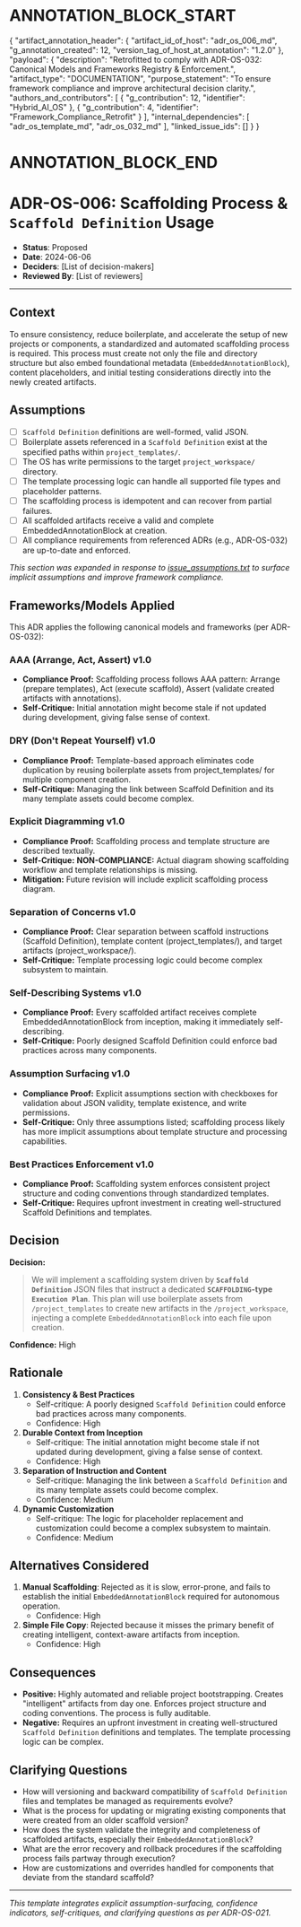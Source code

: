 # ANNOTATION_BLOCK_START
{
    "artifact_annotation_header": {
        "artifact_id_of_host": "adr_os_006_md",
        "g_annotation_created": 12,
        "version_tag_of_host_at_annotation": "1.2.0"
    },
    "payload": {
        "description": "Retrofitted to comply with ADR-OS-032: Canonical Models and Frameworks Registry & Enforcement.",
        "artifact_type": "DOCUMENTATION",
        "purpose_statement": "To ensure framework compliance and improve architectural decision clarity.",
        "authors_and_contributors": [
            { "g_contribution": 12, "identifier": "Hybrid_AI_OS" },
            { "g_contribution": 4, "identifier": "Framework_Compliance_Retrofit" }
        ],
        "internal_dependencies": [
            "adr_os_template_md",
            "adr_os_032_md"
        ],
        "linked_issue_ids": []
    }
}
# ANNOTATION_BLOCK_END

# ADR-OS-006: Scaffolding Process & `Scaffold Definition` Usage

* **Status**: Proposed
* **Date**: 2024-06-06
* **Deciders**: \[List of decision-makers]
* **Reviewed By**: \[List of reviewers]

---

## Context

To ensure consistency, reduce boilerplate, and accelerate the setup of new projects or components, a standardized and automated scaffolding process is required. This process must create not only the file and directory structure but also embed foundational metadata (`EmbeddedAnnotationBlock`), content placeholders, and initial testing considerations directly into the newly created artifacts.

## Assumptions

* [ ] `Scaffold Definition` definitions are well-formed, valid JSON.
* [ ] Boilerplate assets referenced in a `Scaffold Definition` exist at the specified paths within `project_templates/`.
* [ ] The OS has write permissions to the target `project_workspace/` directory.
* [ ] The template processing logic can handle all supported file types and placeholder patterns.
* [ ] The scaffolding process is idempotent and can recover from partial failures.
* [ ] All scaffolded artifacts receive a valid and complete EmbeddedAnnotationBlock at creation.
* [ ] All compliance requirements from referenced ADRs (e.g., ADR-OS-032) are up-to-date and enforced.

_This section was expanded in response to [issue_assumptions.txt](../../issues/issue_assumptions.txt) to surface implicit assumptions and improve framework compliance._

## Frameworks/Models Applied

This ADR applies the following canonical models and frameworks (per ADR-OS-032):

### AAA (Arrange, Act, Assert) v1.0
- **Compliance Proof:** Scaffolding process follows AAA pattern: Arrange (prepare templates), Act (execute scaffold), Assert (validate created artifacts with annotations).
- **Self-Critique:** Initial annotation might become stale if not updated during development, giving false sense of context.

### DRY (Don't Repeat Yourself) v1.0
- **Compliance Proof:** Template-based approach eliminates code duplication by reusing boilerplate assets from project_templates/ for multiple component creation.
- **Self-Critique:** Managing the link between Scaffold Definition and its many template assets could become complex.

### Explicit Diagramming v1.0
- **Compliance Proof:** Scaffolding process and template structure are described textually.
- **Self-Critique:** **NON-COMPLIANCE:** Actual diagram showing scaffolding workflow and template relationships is missing.
- **Mitigation:** Future revision will include explicit scaffolding process diagram.

### Separation of Concerns v1.0
- **Compliance Proof:** Clear separation between scaffold instructions (Scaffold Definition), template content (project_templates/), and target artifacts (project_workspace/).
- **Self-Critique:** Template processing logic could become complex subsystem to maintain.

### Self-Describing Systems v1.0
- **Compliance Proof:** Every scaffolded artifact receives complete EmbeddedAnnotationBlock from inception, making it immediately self-describing.
- **Self-Critique:** Poorly designed Scaffold Definition could enforce bad practices across many components.

### Assumption Surfacing v1.0
- **Compliance Proof:** Explicit assumptions section with checkboxes for validation about JSON validity, template existence, and write permissions.
- **Self-Critique:** Only three assumptions listed; scaffolding process likely has more implicit assumptions about template structure and processing capabilities.

### Best Practices Enforcement v1.0
- **Compliance Proof:** Scaffolding system enforces consistent project structure and coding conventions through standardized templates.
- **Self-Critique:** Requires upfront investment in creating well-structured Scaffold Definitions and templates.

## Decision

**Decision:**

> We will implement a scaffolding system driven by **`Scaffold Definition`** JSON files that instruct a dedicated **`SCAFFOLDING`-type `Execution Plan`**. This plan will use boilerplate assets from `/project_templates` to create new artifacts in the `/project_workspace`, injecting a complete `EmbeddedAnnotationBlock` into each file upon creation.

**Confidence:** High

## Rationale

1. **Consistency & Best Practices**
   * Self-critique: A poorly designed `Scaffold Definition` could enforce bad practices across many components.
   * Confidence: High
2. **Durable Context from Inception**
   * Self-critique: The initial annotation might become stale if not updated during development, giving a false sense of context.
   * Confidence: High
3. **Separation of Instruction and Content**
   * Self-critique: Managing the link between a `Scaffold Definition` and its many template assets could become complex.
   * Confidence: Medium
4. **Dynamic Customization**
   * Self-critique: The logic for placeholder replacement and customization could become a complex subsystem to maintain.
   * Confidence: Medium

## Alternatives Considered

1. **Manual Scaffolding**: Rejected as it is slow, error-prone, and fails to establish the initial `EmbeddedAnnotationBlock` required for autonomous operation.
   * Confidence: High
2. **Simple File Copy**: Rejected because it misses the primary benefit of creating intelligent, context-aware artifacts from inception.
   * Confidence: High

## Consequences

* **Positive:** Highly automated and reliable project bootstrapping. Creates "intelligent" artifacts from day one. Enforces project structure and coding conventions. The process is fully auditable.
* **Negative:** Requires an upfront investment in creating well-structured `Scaffold Definition` definitions and templates. The template processing logic can be complex.

## Clarifying Questions

* How will versioning and backward compatibility of `Scaffold Definition` files and templates be managed as requirements evolve?
* What is the process for updating or migrating existing components that were created from an older scaffold version?
* How does the system validate the integrity and completeness of scaffolded artifacts, especially their `EmbeddedAnnotationBlock`?
* What are the error recovery and rollback procedures if the scaffolding process fails partway through execution?
* How are customizations and overrides handled for components that deviate from the standard scaffold?

---

*This template integrates explicit assumption-surfacing, confidence indicators, self-critiques, and clarifying questions as per ADR-OS-021.*

